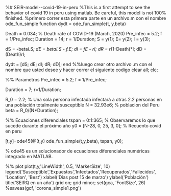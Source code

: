 %# SEIR-model--covid-19-in-peru
%This is a first attempt to see the behavior of covid 19 in peru using matlab. Be careful, this model is not 100% finished.
%primero correr esta primera parte en un archivo.m con el nombre ode_fun_simple
function dydt = ode_fun_simple(t, y,beta)

Death = 0.034;  % Death rate of COVID-19 (March, 2020)
Pre_infec = 5.2;
f = 1/Pre_infec;
Duration = 14;
r = 1/Duration;
S = y(1);
E= y(2);
I = y(3);

dS = -beta*I.*S;
dE = beta*I.*S -  f.*E;
dI = f*E - r*I;
dR = r*(1-Death)*I;
dD = (Death)*r*I;

dydt = [dS; dE; dI; dR; dD];
end
%%luego crear otro archivo .m con el nombre que usted desee y hacer correr el siguiente codigo
clear all; clc;

%% Parametros
Pre_infec = 5.2;
f = 1/Pre_infec;

Duration = 7;
r=1/Duration;

R_0 = 2.2; % Una sola persona infectada infectará a otras 2.2 personas en una población totalmente susceptible
N = 32.93e6; % poblacion del Peru
beta = R_0/(N*Duration);


%% Ecuaciones diferenciales
tspan = 0:1:365; % Observaremos lo que sucede durante el próximo año
y0 = [N-28, 0, 25, 3, 0]; % Recuento covid en peru

[t,y]=ode45(@(t,y) ode_fun_simple(t,y,beta), tspan, y0);

% ode45 es un solucionador de ecuaciones diferenciales numéricas integrado en MATLAB.

%% plot
plot(t,y,'LineWidth', 0.5, 'MarkerSize', 10)
legend('Susceptible','Expuestos','Infectados','Recuperados','Fallecidos', 'Location', 'Best')
xlabel('Días post 15 de marzo')
ylabel('Población')
title('SEIRQ en un año')
grid on;
grid minor;
set(gca, 'FontSize', 26)
%saveas(gcf, 'corona_simple1.png')


